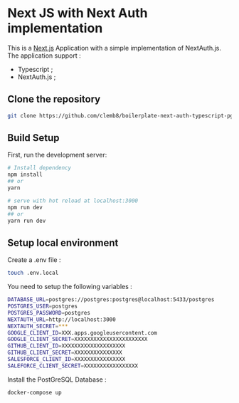 # Next JS with Next Auth implementation

This is a [Next.js](https://nextjs.org/) Application with a simple implementation of NextAuth.js. The application support :
- Typescript ;
- NextAuth.js ;

## Clone the repository

```bash
git clone https://github.com/clemb8/boilerplate-next-auth-typescript-pg.git
```

## Build Setup

First, run the development server:

```bash
# Install dependency
npm install
## or
yarn

# serve with hot reload at localhost:3000
npm run dev
## or
yarn run dev
```
## Setup local environment

Create a .env file :
```bash
touch .env.local
```
You need to setup the following variables :
```bash
DATABASE_URL=postgres://postgres:postgres@localhost:5433/postgres
POSTGRES_USER=postgres
POSTGRES_PASSWORD=postgres
NEXTAUTH_URL=http://localhost:3000
NEXTAUTH_SECRET=***
GOOGLE_CLIENT_ID=XXX.apps.googleusercontent.com
GOOGLE_CLIENT_SECRET=XXXXXXXXXXXXXXXXXXXXXXX
GITHUB_CLIENT_ID=XXXXXXXXXXXXXXXXXXXX
GITHUB_CLIENT_SECRET=XXXXXXXXXXXXXXX
SALESFORCE_CLIENT_ID=XXXXXXXXXXXXXXXX
SALEFORCE_CLIENT_SECRET=XXXXXXXXXXXXXXXXX
```

Install the PostGreSQL Database :
```bash
docker-compose up
```
